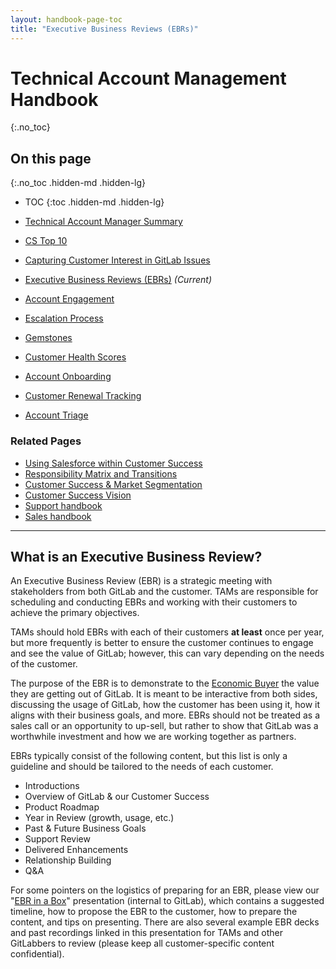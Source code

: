 ```yaml
---
layout: handbook-page-toc
title: "Executive Business Reviews (EBRs)"
---
```


# Technical Account Management Handbook
{:.no_toc}

## On this page
{:.no_toc .hidden-md .hidden-lg}

- TOC
{:toc .hidden-md .hidden-lg}

- [Technical Account Manager Summary](/handbook/customer-success/tam/)
- [CS Top 10](/handbook/customer-success/tam/cs-top-10/)
- [Capturing Customer Interest in GitLab Issues](/handbook/customer-success/tam/customer-issue-interest/)
- [Executive Business Reviews (EBRs)](/handbook/customer-success/tam/ebr/) *(Current)*
- [Account Engagement](/handbook/customer-success/tam/engagement/)
- [Escalation Process](/handbook/customer-success/tam/escalations/)
- [Gemstones](/handbook/customer-success/tam/gemstones/)
- [Customer Health Scores](/handbook/customer-success/tam/health-scores/)
- [Account Onboarding](/handbook/customer-success/tam/onboarding/)
- [Customer Renewal Tracking](/handbook/customer-success/tam/renewals/)
- [Account Triage](/handbook/customer-success/tam/triage/)

### Related Pages

- [Using Salesforce within Customer Success](/handbook/customer-success/using-salesforce-within-customer-success/)
- [Responsibility Matrix and Transitions](/handbook/customer-success/#responsibility-matrix-and-transitions/)
- [Customer Success & Market Segmentation](/handbook/customer-success/#customer-success--market-segmentation/)
- [Customer Success Vision](/handbook/customer-success/vision/)
- [Support handbook](/handbook/support/)
- [Sales handbook](/handbook/sales/)

---

## What is an Executive Business Review?

An Executive Business Review (EBR) is a strategic meeting with stakeholders from both GitLab and the customer. TAMs are responsible for scheduling and conducting EBRs and working with their customers to achieve the primary objectives.

TAMs should hold EBRs with each of their customers **at least** once per year, but more frequently is better to ensure the customer continues to engage and see the value of GitLab; however, this can vary depending on the needs of the customer.

The purpose of the EBR is to demonstrate to the [Economic Buyer](https://about.gitlab.com/handbook/sales/#capturing-meddpicc-questions-for-deeper-qualification) the value they are getting out of GitLab. It is meant to be interactive from both sides, discussing the usage of GitLab, how the customer has been using it, how it aligns with their business goals, and more. EBRs should not be treated as a sales call or an opportunity to up-sell, but rather to show that GitLab was a worthwhile investment and how we are working together as partners.

EBRs typically consist of the following content, but this list is only a guideline and should be tailored to the needs of each customer.

* Introductions
* Overview of GitLab & our Customer Success
* Product Roadmap
* Year in Review (growth, usage, etc.)
* Past & Future Business Goals
* Support Review
* Delivered Enhancements
* Relationship Building
* Q&A

For some pointers on the logistics of preparing for an EBR, please view our "[EBR in a Box](https://docs.google.com/presentation/d/1V3wzIZ9j6pVUbXpSeJgA_Lk-97C7_vr8NUJWk4J0__s/edit?usp=sharing)" presentation (internal to GitLab), which contains a suggested timeline, how to propose the EBR to the customer, how to prepare the content, and tips on presenting. There are also several example EBR decks and past recordings linked in this presentation for TAMs and other GitLabbers to review (please keep all customer-specific content confidential).
